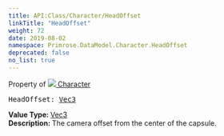 ```yaml
---
title: API:Class/Character/HeadOffset
linkTitle: "HeadOffset"
weight: 72
date: 2019-08-02
namespace: Primrose.DataModel.Character.HeadOffset
deprecated: false
no_list: true
---
```

Property of <a href="/docs/api-reference/Class/Character"><img src="/icons/silk/humanoid.png"/>&nbsp;Character</a>
<pre class="method-declaration">
HeadOffset: <a class="type" href="/docs/api-reference/DataType/Vec3">Vec3</a></pre>
<b>Value Type: </b>
<a class="type" href="/docs/api-reference/DataType/Vec3">Vec3</a>
<br/>
<b>Description: </b>
The camera offset from the center of the capsule.

